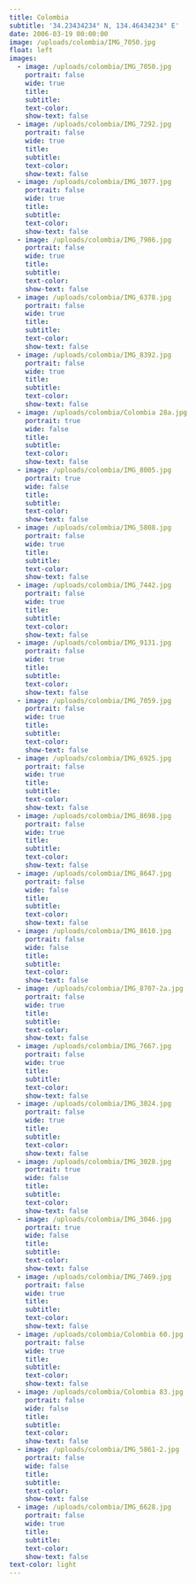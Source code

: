 ```yaml
---
title: Colombia
subtitle: '34.23434234° N, 134.46434234° E'
date: 2006-03-19 00:00:00
image: /uploads/colombia/IMG_7050.jpg
float: left
images:
  - image: /uploads/colombia/IMG_7050.jpg
    portrait: false
    wide: true
    title:
    subtitle:
    text-color:
    show-text: false
  - image: /uploads/colombia/IMG_7292.jpg
    portrait: false
    wide: true
    title:
    subtitle:
    text-color:
    show-text: false
  - image: /uploads/colombia/IMG_3077.jpg
    portrait: false
    wide: true
    title:
    subtitle:
    text-color:
    show-text: false
  - image: /uploads/colombia/IMG_7986.jpg
    portrait: false
    wide: true
    title:
    subtitle:
    text-color:
    show-text: false
  - image: /uploads/colombia/IMG_6378.jpg
    portrait: false
    wide: true
    title:
    subtitle:
    text-color:
    show-text: false
  - image: /uploads/colombia/IMG_8392.jpg
    portrait: false
    wide: true
    title:
    subtitle:
    text-color:
    show-text: false
  - image: /uploads/colombia/Colombia 28a.jpg
    portrait: true
    wide: false
    title:
    subtitle:
    text-color:
    show-text: false
  - image: /uploads/colombia/IMG_8005.jpg
    portrait: true
    wide: false
    title:
    subtitle:
    text-color:
    show-text: false
  - image: /uploads/colombia/IMG_5808.jpg
    portrait: false
    wide: true
    title:
    subtitle:
    text-color:
    show-text: false
  - image: /uploads/colombia/IMG_7442.jpg
    portrait: false
    wide: true
    title:
    subtitle:
    text-color:
    show-text: false
  - image: /uploads/colombia/IMG_9131.jpg
    portrait: false
    wide: true
    title:
    subtitle:
    text-color:
    show-text: false
  - image: /uploads/colombia/IMG_7059.jpg
    portrait: false
    wide: true
    title:
    subtitle:
    text-color:
    show-text: false
  - image: /uploads/colombia/IMG_6925.jpg
    portrait: false
    wide: true
    title:
    subtitle:
    text-color:
    show-text: false
  - image: /uploads/colombia/IMG_8698.jpg
    portrait: false
    wide: true
    title:
    subtitle:
    text-color:
    show-text: false
  - image: /uploads/colombia/IMG_8647.jpg
    portrait: false
    wide: false
    title:
    subtitle:
    text-color:
    show-text: false
  - image: /uploads/colombia/IMG_8610.jpg
    portrait: false
    wide: false
    title:
    subtitle:
    text-color:
    show-text: false
  - image: /uploads/colombia/IMG_8707-2a.jpg
    portrait: false
    wide: true
    title:
    subtitle:
    text-color:
    show-text: false
  - image: /uploads/colombia/IMG_7667.jpg
    portrait: false
    wide: true
    title:
    subtitle:
    text-color:
    show-text: false
  - image: /uploads/colombia/IMG_3024.jpg
    portrait: false
    wide: true
    title:
    subtitle:
    text-color:
    show-text: false
  - image: /uploads/colombia/IMG_3028.jpg
    portrait: true
    wide: false
    title:
    subtitle:
    text-color:
    show-text: false
  - image: /uploads/colombia/IMG_3046.jpg
    portrait: true
    wide: false
    title:
    subtitle:
    text-color:
    show-text: false
  - image: /uploads/colombia/IMG_7469.jpg
    portrait: false
    wide: true
    title:
    subtitle:
    text-color:
    show-text: false
  - image: /uploads/colombia/Colombia 60.jpg
    portrait: false
    wide: true
    title:
    subtitle:
    text-color:
    show-text: false
  - image: /uploads/colombia/Colombia 83.jpg
    portrait: false
    wide: false
    title:
    subtitle:
    text-color:
    show-text: false
  - image: /uploads/colombia/IMG_5861-2.jpg
    portrait: false
    wide: false
    title:
    subtitle:
    text-color:
    show-text: false
  - image: /uploads/colombia/IMG_6628.jpg
    portrait: false
    wide: true
    title:
    subtitle:
    text-color:
    show-text: false
text-color: light
---
```



